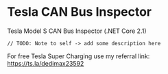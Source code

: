 # Tesla CAN Bus Inspector

Tesla Model S CAN Bus Inspector (.NET Core 2.1)

`// TODO: Note to self -> add some description here`

For free Tesla Super Charging use my referral link: \
https://ts.la/dedimax23592
